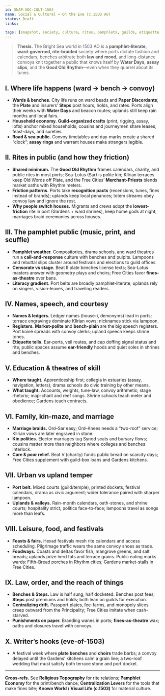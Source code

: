 ```yaml
---
id: SNAP:SOC-CULT-1503
name: Social & Cultural — On the Eve (c.1503 AO)
status: Draft
links:

tags: [snapshot, society, culture, rites, pamphlets, guilds, etiquette, education, festivals, law]
---
```


> **Thesis.** The Bright Sea world in 1503 AO is a **pamphlet-literate, ward-governed, rite-braided** society where ports dictate fashion and calendars, benches arbitrate both **law and mood**, and long-distance convoys knit together a public that knows itself by **Water Days**, **assay slips**, and the **Good Old Rhythm**—even when they quarrel about its tunes.

## I. Where life happens (ward → bench → convoy)
- **Wards & benches.** City life runs on ward beads and **Paper Discordants**; the **Plate** and insurers’ **Steps** post hours, holds, and rates. Ports align their weeks with **Water Days** and beacon routes; uplands still keep rain months and local fairs.  
- **Household economy.** **Guild-organized crafts** (print, rigging, assay, lofts) anchor mixed households; cousins and journeymen share leases, feast-days, and sureties.  
- **Road & sea public.** Convoy timetables and day-marks create a shared “clock”; **assay rings** and warrant houses make strangers legible.

## II. Rites in public (and how they friction)
- **Shared minimum.** The **Good Old Rhythm** frames calendars, charity, and public rites in most ports; Sea-Lotus (Sar) is polite kin; Kllrian terraces keep Old Words off Plate, and the Free Cities’ **Merchant-Priests** blends market oaths with Rhythm meters.  
- **Friction patterns.** Ports take **recognition pacts** (recensions, tunes, fines instead of brands); uplands keep local penances; totem streams obey convoy law and ignore the rest.  
- **Why people switch houses.** Migrants and crews adopt the **lowest-friction** rite in port (Gardens + ward shrines), keep home gods at night; marriages braid ceremonies across houses.

## III. The pamphlet public (music, print, and scuffle)
- **Pamphlet weather.** Compositories, drama schools, and ward theatres run a **call-and-response** culture with benches and pulpits. Lampoons and rebuttal slips cluster around festivals and elections to guild offices.  
- **Censorate vs stage.** Beat II plate benches license texts; Sea-Lotus masters answer with geometry plays and choirs; Free Cities favor **fines-as-theatre** over bans.  
- **Literacy gradient.** Port belts are broadly pamphlet-literate; uplands rely on singers, vision-leaves, and traveling readers.

## IV. Names, speech, and courtesy
- **Names & ledgers.** Ledger names (house-i, demonyms) lead in ports; terrace engravings dominate Kllrian vows; nicknames stick via lampoon.  
- **Registers.** **Market-polite** and **bench-plain** are the big speech registers. Port koiné spreads with convoy clerks; upland speech keeps shrine tones.  
- **Etiquette tells.** Ear-ports, veil routes, and cap doffing signal status and rite; public spaces assume **ear-friendly** hoods and quiet soles in shrines and benches.

## V. Education & theatres of skill
- **Where taught.** Apprenticeship first; collegia in estuaries (assay, navigation, letters); drama schools do civic training by other means.  
- **What taught.** Accounts, weights, tune-law, convoy arithmetic; stage rhetoric; map-chant and reef songs. Shrine schools teach meter and obedience; Gardens teach contracts.

## VI. Family, kin-maze, and marriage
- **Marriage braids.** Ord–Sar easy; Ord–Knees needs a “two-roof” service; Kllrian vows are later engraved in stone.  
- **Kin politics.** Elector marriages tug Synod seats and bursary flows; cousins matter more than neighbors where colleges and benches interlock.  
- **Care & poor relief.** Beat V (charity) funds public bread on scarcity days; Free Cities supplement with guild-box loans and Gardens kitchens.

## VII. Urban vs upland temper
- **Port belt.** Mixed courts (guild/temple), printed dockets, festival calendars, drama as civic argument; wider tolerance paired with sharper lampoon.  
- **Uplands & valleys.** Rain-month calendars, oath-stones, and shrine courts; hospitality strict, politics face-to-face; lampoons travel as songs more than leafs.

## VIII. Leisure, food, and festivals
- **Feasts & fairs.** Hexad festivals mesh rite calendars and access scheduling. Pilgrimage traffic wears the same convoy shoes as trade.  
- **Foodways.** Coasts and deltas favor fish, mangrove greens, and salt breads; uplands prize herd fats and terrace grains. Public eating marks wards: Fifth-Bread porches in Rhythm cities; Gardens market-stalls in Free Cities.

## IX. Law, order, and the reach of things
- **Benches & Steps.** Law is half sung, half docketed. Benches post fees; **Steps** post premiums and holds; both lean on guilds for execution.  
- **Centralizing drift.** Passport plates, fee-farms, and monopoly slices creep outward from the Principality; Free Cities imitate when cash-starved.  
- **Punishments on paper.** Branding wanes in ports; **fines-as-theatre** wax; oaths and closures travel with convoys.

## X. Writer’s hooks (eve-of-1503)
- A festival week where **plate benches** and **choirs** trade barbs; a convoy delayed until the Gardens’ kitchens calm a grain line; a two-roof wedding that must satisfy both terrace stone and port docket.

---
**Cross-refs.** See **Religious Topography** for rite relations; **Pamphlet Economy** for the print/bench dance; **Centralization Levers** for the tools that make fines bite; **Known World / Visual Life (c.1503)** for material culture.

